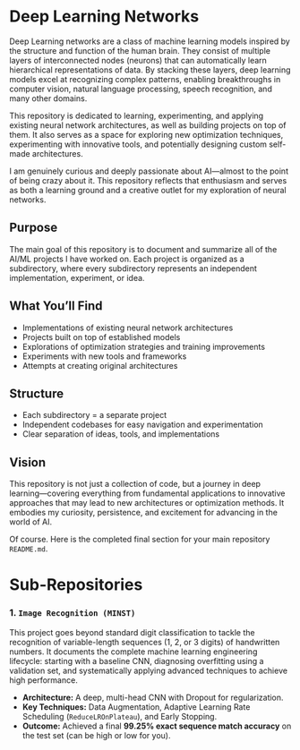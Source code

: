 # Deep Learning Networks

Deep Learning networks are a class of machine learning models inspired by the structure and function of the human brain. They consist of multiple layers of interconnected nodes (neurons) that can automatically learn hierarchical representations of data. By stacking these layers, deep learning models excel at recognizing complex patterns, enabling breakthroughs in computer vision, natural language processing, speech recognition, and many other domains.  

This repository is dedicated to learning, experimenting, and applying existing neural network architectures, as well as building projects on top of them. It also serves as a space for exploring new optimization techniques, experimenting with innovative tools, and potentially designing custom self-made architectures.  

I am genuinely curious and deeply passionate about AI—almost to the point of being crazy about it. This repository reflects that enthusiasm and serves as both a learning ground and a creative outlet for my exploration of neural networks.  

## Purpose  
The main goal of this repository is to document and summarize all of the AI/ML projects I have worked on. Each project is organized as a subdirectory, where every subdirectory represents an independent implementation, experiment, or idea.  

## What You’ll Find  
- Implementations of existing neural network architectures  
- Projects built on top of established models  
- Explorations of optimization strategies and training improvements  
- Experiments with new tools and frameworks  
- Attempts at creating original architectures  

## Structure  
- Each subdirectory = a separate project  
- Independent codebases for easy navigation and experimentation  
- Clear separation of ideas, tools, and implementations  

## Vision  
This repository is not just a collection of code, but a journey in deep learning—covering everything from fundamental applications to innovative approaches that may lead to new architectures or optimization methods. It embodies my curiosity, persistence, and excitement for advancing in the world of AI.  

Of course. Here is the completed final section for your main repository `README.md`.

# Sub-Repositories

### 1. `Image Recognition (MINST)`

This project goes beyond standard digit classification to tackle the recognition of variable-length sequences (1, 2, or 3 digits) of handwritten numbers. It documents the complete machine learning engineering lifecycle: starting with a baseline CNN, diagnosing overfitting using a validation set, and systematically applying advanced techniques to achieve high performance.

-   **Architecture:** A deep, multi-head CNN with Dropout for regularization.
-   **Key Techniques:** Data Augmentation, Adaptive Learning Rate Scheduling (`ReduceLROnPlateau`), and Early Stopping.
-   **Outcome:** Achieved a final **99.25% exact sequence match accuracy** on the test set (can be high or low for you).

